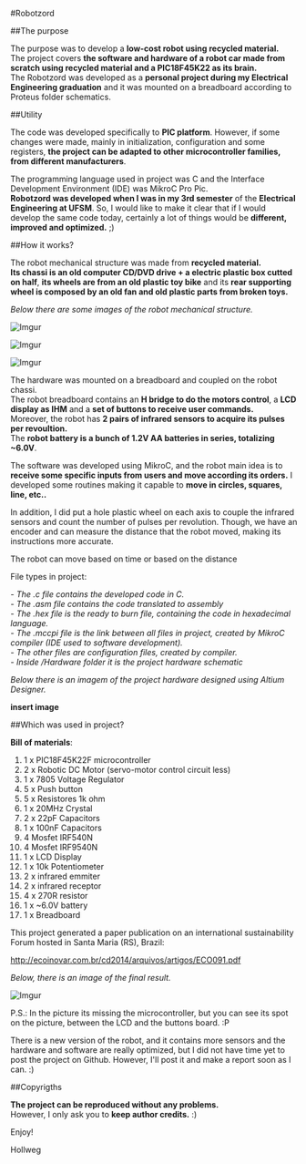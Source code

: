 
#Robotzord

##The purpose

The purpose was to develop a **low-cost robot using recycled material.** </br>
The project covers **the software and hardware of a robot car made from scratch using recycled material and a PIC18F45K22 as its brain.** </br>
The Robotzord was developed as a **personal project during my Electrical Engineering graduation** and it was mounted on a breadboard according to Proteus folder schematics.

##Utility

The code was developed specifically to **PIC platform**. However, if some changes were made, mainly in initialization, configuration and some registers, **the project can be adapted to other microcontroller families, from different manufacturers**.

The programming language used in project was C and the Interface Development Environment (IDE) was MikroC Pro Pic. </br>
**Robotzord was developed when I was in my 3rd semester** of the **Electrical Engineering at UFSM**. So, I would like to make it clear that if I would develop the same code today, certainly a lot of things would be **different, improved and optimized.** ;)
 
##How it works?

The robot mechanical structure was made from **recycled material.** </br>
**Its chassi is an old computer CD/DVD drive + a electric plastic box cutted on half**, **its wheels are from an old plastic toy bike** and its **rear supporting wheel is composed by an old fan and old plastic parts from broken toys.** </br>

*Below there are some images of the robot mechanical structure.*

![Imgur](http://i.imgur.com/OyaKfEu.jpg)

![Imgur](http://i.imgur.com/URTTUcw.jpg)

![Imgur](http://i.imgur.com/JuF8qdc.jpg)

The hardware was mounted on a breadboard and coupled on the robot chassi. </br>
The robot breadboard contains an **H bridge to do the motors control**, a **LCD display as IHM** and a **set of buttons to receive user commands.** </br>
Moreover, the robot has **2 pairs of infrared sensors to acquire its pulses per revoultion.** </br>
The **robot battery is a bunch of 1.2V AA batteries in series, totalizing ~6.0V**. </br>

The software was developed using MikroC, and the robot main idea is to **receive some specific inputs from users and move according its orders.** I developed some routines making it capable to **move in circles, squares, line, etc..** </br>

In addition, I did put a hole plastic wheel on each axis to couple the infrared sensors and count the number of pulses per revolution. Though, we have an encoder and can measure the distance that the robot moved, making its instructions more accurate.

The robot can move based on time or based on the distance 

File types in project:

*- The .c file contains the developed code in C.* </br>
*- The .asm file contains the code translated to assembly* </br>
*- The .hex file is the ready to burn file, containing the code in hexadecimal language.* </br>
*- The .mccpi file is the link between all files in project, created by MikroC compiler (IDE used to software development).* </br>
*- The other files are configuration files, created by compiler.* </br>
*- Inside /Hardware folder it is the project hardware schematic* </br>

*Below there is an imagem of the project hardware designed using Altium Designer.*

**insert image**

##Which was used in project?

**Bill of materials**:

01. 1 x PIC18F45K22F microcontroller <br>
02. 2 x Robotic DC Motor (servo-motor control circuit less) </br>
03. 1 x 7805 Voltage Regulator </br>
04. 5 x Push button </br>
05. 5 x Resistores 1k ohm </br>
06. 1 x 20MHz Crystal  </br>
07. 2 x 22pF Capacitors </br>
08. 1 x 100nF Capacitors </br>
09. 4 Mosfet IRF540N </br>
10. 4 Mosfet IRF9540N </br>
11. 1 x LCD Display </br>
12. 1 x 10k Potentiometer </br>
13. 2 x infrared emmiter </br>
14. 2 x infrared receptor </br>
15. 4 x 270R resistor </br>
16. 1 x ~6.0V battery </br>
17. 1 x Breadboard </br>

This project generated a paper publication on an international sustainability Forum hosted in Santa Maria (RS), Brazil:

http://ecoinovar.com.br/cd2014/arquivos/artigos/ECO091.pdf

*Below, there is an image of the final result.*

![Imgur](http://i.imgur.com/WSppJxU.jpg)

P.S.: In the picture its missing the microcontroller, but you can see its spot on the picture, between the LCD and the buttons board. :P

There is a new version of the robot, and it contains more sensors and the hardware and software are really optimized, but I did not have time yet to post the project on Github. However, I'll post it and make a report soon as I can. :)

##Copyrigths

**The project can be reproduced without any problems.** </br>
However, I only ask you to **keep author credits.** :)


Enjoy!

Hollweg
